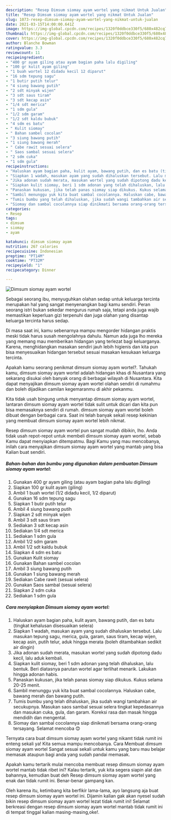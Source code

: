 ```yaml
---
description: "Resep Dimsum siomay ayam wortel yang nikmat Untuk Jualan"
title: "Resep Dimsum siomay ayam wortel yang nikmat Untuk Jualan"
slug: 1073-resep-dimsum-siomay-ayam-wortel-yang-nikmat-untuk-jualan
date: 2021-03-15T14:00:00.641Z
image: https://img-global.cpcdn.com/recipes/1320f0ddbce330f5/680x482cq70/dimsum-siomay-ayam-wortel-foto-resep-utama.jpg
thumbnail: https://img-global.cpcdn.com/recipes/1320f0ddbce330f5/680x482cq70/dimsum-siomay-ayam-wortel-foto-resep-utama.jpg
cover: https://img-global.cpcdn.com/recipes/1320f0ddbce330f5/680x482cq70/dimsum-siomay-ayam-wortel-foto-resep-utama.jpg
author: Blanche Bowman
ratingvalue: 3.3
reviewcount: 11
recipeingredient:
- "400 gr ayam giling atau ayam bagian paha lalu digiling"
- "100 gr kulit ayam giling"
- "1 buah wortel 12 didadu kecil 12 diparut"
- "16 sdm tepung sagu"
- "1 butir putih telur"
- "4 siung bawang putih"
- "2 sdt minyak wijen"
- "3 sdt saus tiram"
- "3 sdt kecap asin"
- "1/4 sdt merica"
- "1 sdm gula"
- "1/2 sdm garam"
- "1/2 sdt kaldu bubuk"
- "4 sdm es batu"
- " Kulit siomay"
- " Bahan sambel cocolan"
- "3 siung bawang putih"
- "1 siung bawang merah"
- " Cabe rawit sesuai selera"
- " Saos sambal sesuai selera"
- "2 sdm cuka"
- "1 sdm gula"
recipeinstructions:
- "Haluskan ayam bagian paha, kulit ayam, bawang putih, dan es batu (tingkat kehalusan disesuaikan selera)"
- "Siapkan 1 wadah, masukan ayam yang sudah dihaluskan tersebut. Lalu masukan tepung sagu, merica, gula, garam, saus tiram, kecap wijen, kecap asin, putih telur, aduk hingga merata (boleh ditambahkan sedikit air dingin)"
- "Jika adonan sudah merata, masukan wortel yang sudah dipotong dadu kecil, lalu aduk kembali."
- "Siapkan kulit siomay, beri 1 sdm adonan yang telah dihaluskan, lalu bentuk. Beri diatasnya parutan wortel agar terlihat menarik. Lakukan hingga adonan habis."
- "Panaskan kukusan, jika telah panas siomay siap dikukus. Kukus selama 20-25 menit."
- "Sambil menunggu yuk kita buat sambal cocolannya. Haluskan cabe, bawang merah dan bawang putih."
- "Tumis bumbu yang telah dihaluskan, jika sudah wangi tambahkan air secukupnya. Masukan saos sambal sesuai selera tingkat kepedasannya dan masukan cuka, gula, dan garam. Koreksi rasa dan masak hingga mendidih dan mengental."
- "Siomay dan sambal cocolannya siap dinikmati bersama orang-orang tersayang. Selamat mencoba 😊"
categories:
- Resep
tags:
- dimsum
- siomay
- ayam

katakunci: dimsum siomay ayam 
nutrition: 267 calories
recipecuisine: Indonesian
preptime: "PT14M"
cooktime: "PT32M"
recipeyield: "1"
recipecategory: Dinner

---
```



![Dimsum siomay ayam wortel](https://img-global.cpcdn.com/recipes/1320f0ddbce330f5/680x482cq70/dimsum-siomay-ayam-wortel-foto-resep-utama.jpg)

Sebagai seorang ibu, menyuguhkan olahan sedap untuk keluarga tercinta merupakan hal yang sangat menyenangkan bagi kamu sendiri. Peran seorang istri bukan sekedar mengurus rumah saja, tetapi anda juga wajib memastikan keperluan gizi terpenuhi dan juga olahan yang disantap keluarga tercinta harus sedap.

Di masa  saat ini, kamu sebenarnya mampu mengorder hidangan praktis meski tidak harus susah mengolahnya dahulu. Namun ada juga lho mereka yang memang mau memberikan hidangan yang terlezat bagi keluarganya. Karena, menghidangkan masakan sendiri jauh lebih higienis dan kita pun bisa menyesuaikan hidangan tersebut sesuai masakan kesukaan keluarga tercinta. 



Apakah kamu seorang penikmat dimsum siomay ayam wortel?. Tahukah kamu, dimsum siomay ayam wortel adalah hidangan khas di Nusantara yang sekarang disukai oleh banyak orang di berbagai wilayah di Nusantara. Kita dapat menyajikan dimsum siomay ayam wortel olahan sendiri di rumahmu dan boleh dijadikan camilan kegemaranmu di akhir pekanmu.

Kita tidak usah bingung untuk menyantap dimsum siomay ayam wortel, lantaran dimsum siomay ayam wortel tidak sulit untuk dicari dan kita pun bisa memasaknya sendiri di rumah. dimsum siomay ayam wortel boleh dibuat dengan berbagai cara. Saat ini telah banyak sekali resep kekinian yang membuat dimsum siomay ayam wortel lebih nikmat.

Resep dimsum siomay ayam wortel pun sangat mudah dibikin, lho. Anda tidak usah repot-repot untuk membeli dimsum siomay ayam wortel, sebab Kamu dapat menyiapkan ditempatmu. Bagi Kamu yang mau mencobanya, inilah cara menyajikan dimsum siomay ayam wortel yang mantab yang bisa Kalian buat sendiri.

<!--inarticleads1-->

##### Bahan-bahan dan bumbu yang digunakan dalam pembuatan Dimsum siomay ayam wortel:

1. Gunakan 400 gr ayam giling (atau ayam bagian paha lalu digiling)
1. Siapkan 100 gr kulit ayam (giling)
1. Ambil 1 buah wortel (1/2 didadu kecil, 1/2 diparut)
1. Gunakan 16 sdm tepung sagu
1. Siapkan 1 butir putih telur
1. Ambil 4 siung bawang putih
1. Siapkan 2 sdt minyak wijen
1. Ambil 3 sdt saus tiram
1. Sediakan 3 sdt kecap asin
1. Sediakan 1/4 sdt merica
1. Sediakan 1 sdm gula
1. Ambil 1/2 sdm garam
1. Ambil 1/2 sdt kaldu bubuk
1. Siapkan 4 sdm es batu
1. Gunakan  Kulit siomay
1. Gunakan  Bahan sambel cocolan
1. Ambil 3 siung bawang putih
1. Gunakan 1 siung bawang merah
1. Sediakan  Cabe rawit (sesuai selera)
1. Gunakan  Saos sambal (sesuai selera)
1. Siapkan 2 sdm cuka
1. Sediakan 1 sdm gula




<!--inarticleads2-->

##### Cara menyiapkan Dimsum siomay ayam wortel:

1. Haluskan ayam bagian paha, kulit ayam, bawang putih, dan es batu (tingkat kehalusan disesuaikan selera)
1. Siapkan 1 wadah, masukan ayam yang sudah dihaluskan tersebut. Lalu masukan tepung sagu, merica, gula, garam, saus tiram, kecap wijen, kecap asin, putih telur, aduk hingga merata (boleh ditambahkan sedikit air dingin)
1. Jika adonan sudah merata, masukan wortel yang sudah dipotong dadu kecil, lalu aduk kembali.
1. Siapkan kulit siomay, beri 1 sdm adonan yang telah dihaluskan, lalu bentuk. Beri diatasnya parutan wortel agar terlihat menarik. Lakukan hingga adonan habis.
1. Panaskan kukusan, jika telah panas siomay siap dikukus. Kukus selama 20-25 menit.
1. Sambil menunggu yuk kita buat sambal cocolannya. Haluskan cabe, bawang merah dan bawang putih.
1. Tumis bumbu yang telah dihaluskan, jika sudah wangi tambahkan air secukupnya. Masukan saos sambal sesuai selera tingkat kepedasannya dan masukan cuka, gula, dan garam. Koreksi rasa dan masak hingga mendidih dan mengental.
1. Siomay dan sambal cocolannya siap dinikmati bersama orang-orang tersayang. Selamat mencoba 😊




Ternyata cara buat dimsum siomay ayam wortel yang nikamt tidak rumit ini enteng sekali ya! Kita semua mampu mencobanya. Cara Membuat dimsum siomay ayam wortel Sangat sesuai sekali untuk kamu yang baru mau belajar memasak ataupun bagi anda yang sudah pandai memasak.

Apakah kamu tertarik mulai mencoba membuat resep dimsum siomay ayam wortel mantab tidak ribet ini? Kalau tertarik, yuk kita segera siapin alat dan bahannya, kemudian buat deh Resep dimsum siomay ayam wortel yang enak dan tidak rumit ini. Benar-benar gampang kan. 

Oleh karena itu, ketimbang kita berfikir lama-lama, ayo langsung aja buat resep dimsum siomay ayam wortel ini. Dijamin kalian gak akan nyesel sudah bikin resep dimsum siomay ayam wortel lezat tidak rumit ini! Selamat berkreasi dengan resep dimsum siomay ayam wortel mantab tidak rumit ini di tempat tinggal kalian masing-masing,oke!.

